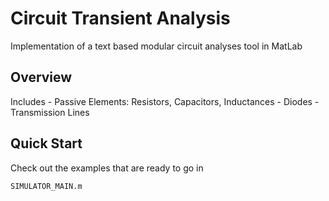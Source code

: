 Circuit Transient Analysis
==========================

Implementation of a text based modular circuit analyses tool in MatLab

Overview
--------

Includes 
    - Passive Elements: Resistors, Capacitors, Inductances
    - Diodes
    - Transmission Lines


Quick Start
-----------

Check out the examples that are ready to go in 
    
    SIMULATOR_MAIN.m


